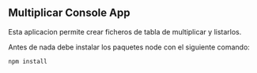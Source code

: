 ## Multiplicar Console App

Esta aplicacion permite crear ficheros de tabla de multiplicar y listarlos.

Antes de nada debe instalar los paquetes node con el siguiente comando:

```
npm install
```

